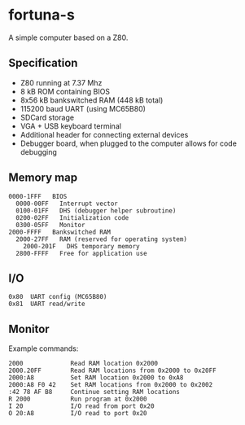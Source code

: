 # fortuna-s
A simple computer based on a Z80.

## Specification

* Z80 running at 7.37 Mhz
* 8 kB ROM containing BIOS
* 8x56 kB bankswitched RAM (448 kB total)
* 115200 baud UART (using MC65B80)
* SDCard storage
* VGA + USB keyboard terminal
* Additional header for connecting external devices
* Debugger board, when plugged to the computer allows for code debugging

## Memory map

```
0000-1FFF   BIOS
  0000-00FF   Interrupt vector
  0100-01FF   DHS (debugger helper subroutine)
  0200-02FF   Initialization code
  0300-05FF   Monitor
2000-FFFF   Bankswitched RAM
  2000-27FF   RAM (reserved for operating system)
    2000-201F   DHS temporary memory
  2800-FFFF   Free for application use
```

## I/O

```
0x80  UART config (MC65B80)
0x81  UART read/write
```

## Monitor

Example commands:

```
2000             Read RAM location 0x2000
2000.20FF        Read RAM locations from 0x2000 to 0x20FF
2000:A8          Set RAM location 0x2000 to 0xA8
2000:A8 F0 42    Set RAM locations from 0x2000 to 0x2002
:42 78 AF B8     Continue setting RAM locations
R 2000           Run program at 0x2000
I 20             I/O read from port 0x20
O 20:A8          I/O read to port 0x20
```
